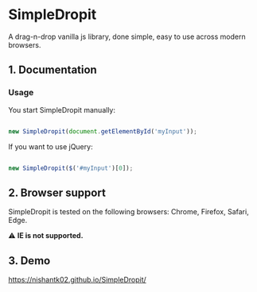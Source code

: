 # SimpleDropit
A drag-n-drop vanilla js library, done simple, easy to use across modern browsers.

## 1. Documentation
### Usage
You start SimpleDropit manually:
```js

new SimpleDropit(document.getElementById('myInput'));

```

If you want to use jQuery:
```js

new SimpleDropit($('#myInput')[0]);

```

## 2. Browser support
SimpleDropit is tested on the following browsers: Chrome, Firefox, Safari, Edge.

:warning: **IE is not supported.**

## 3. Demo
https://nishantk02.github.io/SimpleDropit/
